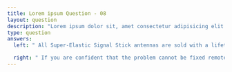 ```yaml
---
title: Lorem ipsum Question - 08
layout: question
description: "Lorem ipsum dolor sit, amet consectetur adipisicing elit. Maxime perferendis sunt ut? Tempora hic, ea aliquam fugit illum nulla, blanditiis quasi officia autem obcaecati ex."
type: question
answers:
  left: " All Super-Elastic Signal Stick antennas are sold with a lifetime warranty. In short, if it breaks then we will fix it. <br><br> If yours is not working, please email us at sales@signalstuff.com with a photograph showing what happened. If there is a good story then please include that too for our entertainment =] Sometimes we can help you fix it via email. "

  right: " If you are confident that the problem cannot be fixed remotely, you can get a return label here. <br><br> NOTE: Unfortunately, we cannot provide return shipping labels for antennas outside of the US. This isn’t because we don’t want to, it’s because we literally can’t find a way to do so. Sorry for the inconvenience this may cause! If you return it to us we’ll still honor the warranty."
---
```

